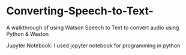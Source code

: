 # Converting-Speech-to-Text-
A walkthrough of using Watson Speech to Text to convert audio using Python &amp; Waston 


Jupyter Notebook:
I used jopyter notebook for programming in python 
